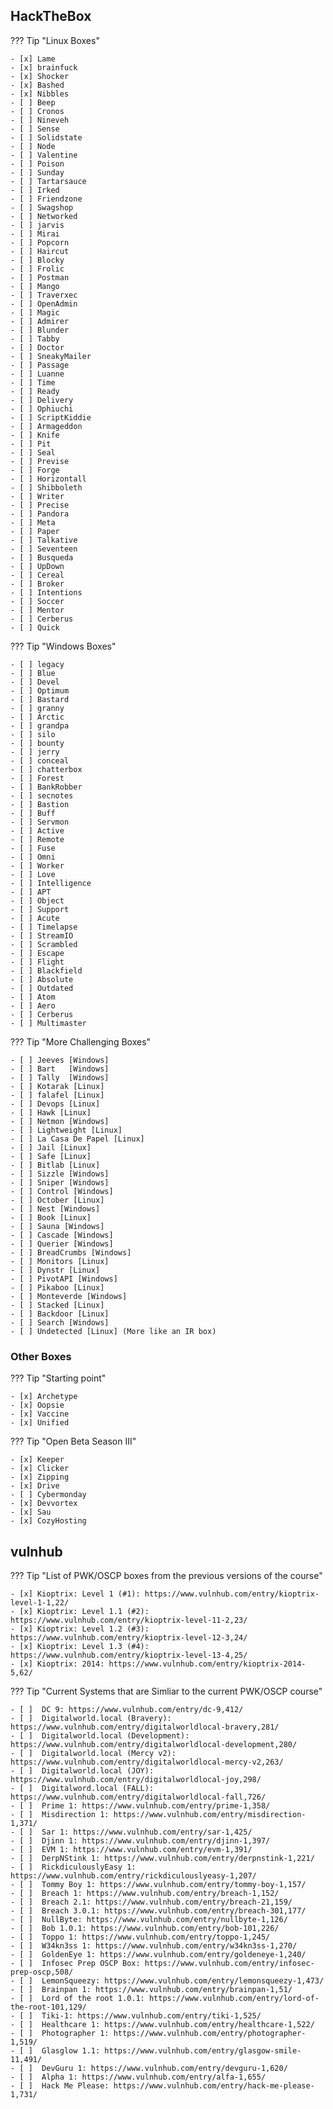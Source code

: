 ## HackTheBox

??? Tip "Linux Boxes"

    - [x] Lame
    - [x] brainfuck
    - [x] Shocker
    - [x] Bashed
    - [x] Nibbles
    - [ ] Beep
    - [ ] Cronos
    - [ ] Nineveh
    - [ ] Sense
    - [ ] Solidstate
    - [ ] Node
    - [ ] Valentine
    - [ ] Poison
    - [ ] Sunday
    - [ ] Tartarsauce
    - [ ] Irked
    - [ ] Friendzone
    - [ ] Swagshop
    - [ ] Networked
    - [ ] jarvis
    - [ ] Mirai
    - [ ] Popcorn
    - [ ] Haircut
    - [ ] Blocky
    - [ ] Frolic
    - [ ] Postman
    - [ ] Mango
    - [ ] Traverxec
    - [ ] OpenAdmin
    - [ ] Magic
    - [ ] Admirer
    - [ ] Blunder
    - [ ] Tabby
    - [ ] Doctor
    - [ ] SneakyMailer
    - [ ] Passage
    - [ ] Luanne
    - [ ] Time
    - [ ] Ready
    - [ ] Delivery
    - [ ] Ophiuchi
    - [ ] ScriptKiddie
    - [ ] Armageddon
    - [ ] Knife
    - [ ] Pit
    - [ ] Seal
    - [ ] Previse
    - [ ] Forge
    - [ ] Horizontall
    - [ ] Shibboleth
    - [ ] Writer
    - [ ] Precise
    - [ ] Pandora
    - [ ] Meta
    - [ ] Paper
    - [ ] Talkative
    - [ ] Seventeen
    - [ ] Busqueda
    - [ ] UpDown
    - [ ] Cereal
    - [ ] Broker
    - [ ] Intentions
    - [ ] Soccer
    - [ ] Mentor
    - [ ] Cerberus
    - [ ] Quick

??? Tip "Windows Boxes"

    - [ ] legacy
    - [ ] Blue
    - [ ] Devel
    - [ ] Optimum
    - [ ] Bastard
    - [ ] granny
    - [ ] Arctic
    - [ ] grandpa
    - [ ] silo
    - [ ] bounty
    - [ ] jerry
    - [ ] conceal
    - [ ] chatterbox
    - [ ] Forest
    - [ ] BankRobber
    - [ ] secnotes
    - [ ] Bastion
    - [ ] Buff
    - [ ] Servmon
    - [ ] Active
    - [ ] Remote
    - [ ] Fuse
    - [ ] Omni
    - [ ] Worker
    - [ ] Love
    - [ ] Intelligence
    - [ ] APT
    - [ ] Object
    - [ ] Support
    - [ ] Acute
    - [ ] Timelapse
    - [ ] StreamIO
    - [ ] Scrambled
    - [ ] Escape
    - [ ] Flight
    - [ ] Blackfield
    - [ ] Absolute
    - [ ] Outdated
    - [ ] Atom
    - [ ] Aero
    - [ ] Cerberus
    - [ ] Multimaster

??? Tip "More Challenging Boxes"

    - [ ] Jeeves [Windows]
    - [ ] Bart   [Windows]
    - [ ] Tally  [Windows]
    - [ ] Kotarak [Linux]
    - [ ] falafel [Linux]
    - [ ] Devops [Linux]
    - [ ] Hawk [Linux]
    - [ ] Netmon [Windows]
    - [ ] Lightweight [Linux]
    - [ ] La Casa De Papel [Linux]
    - [ ] Jail [Linux]
    - [ ] Safe [Linux]
    - [ ] Bitlab [Linux]
    - [ ] Sizzle [Windows]
    - [ ] Sniper [Windows]
    - [ ] Control [Windows]
    - [ ] October [Linux]
    - [ ] Nest [Windows]
    - [ ] Book [Linux]
    - [ ] Sauna [Windows]
    - [ ] Cascade [Windows]
    - [ ] Querier [Windows]
    - [ ] BreadCrumbs [Windows]
    - [ ] Monitors [Linux]
    - [ ] Dynstr [Linux]
    - [ ] PivotAPI [Windows]
    - [ ] Pikaboo [Linux]
    - [ ] Monteverde [Windows]
    - [ ] Stacked [Linux]
    - [ ] Backdoor [Linux]
    - [ ] Search [Windows]
    - [ ] Undetected [Linux] (More like an IR box)

### Other Boxes

??? Tip "Starting point"

    - [x] Archetype
    - [x] Oopsie
    - [x] Vaccine
    - [x] Unified

??? Tip "Open Beta Season III"

    - [x] Keeper
    - [x] Clicker
    - [x] Zipping
    - [x] Drive
    - [ ] Cybermonday
    - [x] Devvortex
    - [x] Sau
    - [x] CozyHosting

## vulnhub

??? Tip "List of PWK/OSCP boxes from the previous versions of the course"

    - [x] Kioptrix: Level 1 (#1): https://www.vulnhub.com/entry/kioptrix-level-1-1,22/
    - [x] Kioptrix: Level 1.1 (#2): https://www.vulnhub.com/entry/kioptrix-level-11-2,23/
    - [x] Kioptrix: Level 1.2 (#3): https://www.vulnhub.com/entry/kioptrix-level-12-3,24/
    - [x] Kioptrix: Level 1.3 (#4): https://www.vulnhub.com/entry/kioptrix-level-13-4,25/
    - [x] Kioptrix: 2014: https://www.vulnhub.com/entry/kioptrix-2014-5,62/

??? Tip "Current Systems that are Simliar to the current PWK/OSCP course"

    - [ ]  DC 9: https://www.vulnhub.com/entry/dc-9,412/
    - [ ]  Digitalworld.local (Bravery): https://www.vulnhub.com/entry/digitalworldlocal-bravery,281/
    - [ ]  Digitalworld.local (Development): https://www.vulnhub.com/entry/digitalworldlocal-development,280/
    - [ ]  Digitalworld.local (Mercy v2): https://www.vulnhub.com/entry/digitalworldlocal-mercy-v2,263/
    - [ ]  Digitalworld.local (JOY): https://www.vulnhub.com/entry/digitalworldlocal-joy,298/
    - [ ]  Digitalword.local (FALL): https://www.vulnhub.com/entry/digitalworldlocal-fall,726/
    - [ ]  Prime 1: https://www.vulnhub.com/entry/prime-1,358/
    - [ ]  Misdirection 1: https://www.vulnhub.com/entry/misdirection-1,371/
    - [ ]  Sar 1: https://www.vulnhub.com/entry/sar-1,425/
    - [ ]  Djinn 1: https://www.vulnhub.com/entry/djinn-1,397/
    - [ ]  EVM 1: https://www.vulnhub.com/entry/evm-1,391/
    - [ ]  DerpNStink 1: https://www.vulnhub.com/entry/derpnstink-1,221/
    - [ ]  RickdiculouslyEasy 1: https://www.vulnhub.com/entry/rickdiculouslyeasy-1,207/
    - [ ]  Tommy Boy 1: https://www.vulnhub.com/entry/tommy-boy-1,157/
    - [ ]  Breach 1: https://www.vulnhub.com/entry/breach-1,152/
    - [ ]  Breach 2.1: https://www.vulnhub.com/entry/breach-21,159/
    - [ ]  Breach 3.0.1: https://www.vulnhub.com/entry/breach-301,177/
    - [ ]  NullByte: https://www.vulnhub.com/entry/nullbyte-1,126/
    - [ ]  Bob 1.0.1: https://www.vulnhub.com/entry/bob-101,226/
    - [ ]  Toppo 1: https://www.vulnhub.com/entry/toppo-1,245/
    - [ ]  W34kn3ss 1: https://www.vulnhub.com/entry/w34kn3ss-1,270/
    - [ ]  GoldenEye 1: https://www.vulnhub.com/entry/goldeneye-1,240/
    - [ ]  Infosec Prep OSCP Box: https://www.vulnhub.com/entry/infosec-prep-oscp,508/
    - [ ]  LemonSqueezy: https://www.vulnhub.com/entry/lemonsqueezy-1,473/
    - [ ]  Brainpan 1: https://www.vulnhub.com/entry/brainpan-1,51/
    - [ ]  Lord of the root 1.0.1: https://www.vulnhub.com/entry/lord-of-the-root-101,129/
    - [ ]  Tiki-1: https://www.vulnhub.com/entry/tiki-1,525/
    - [ ]  Healthcare 1: https://www.vulnhub.com/entry/healthcare-1,522/
    - [ ]  Photographer 1: https://www.vulnhub.com/entry/photographer-1,519/
    - [ ]  Glasglow 1.1: https://www.vulnhub.com/entry/glasgow-smile-11,491/
    - [ ]  DevGuru 1: https://www.vulnhub.com/entry/devguru-1,620/
    - [ ]  Alpha 1: https://www.vulnhub.com/entry/alfa-1,655/
    - [ ]  Hack Me Please: https://www.vulnhub.com/entry/hack-me-please-1,731/